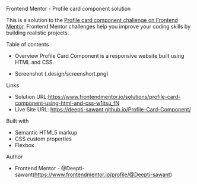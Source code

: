  Frontend Mentor - Profile card component solution

This is a solution to the [Profile card component challenge on Frontend Mentor](https://www.frontendmentor.io/challenges/profile-card-component-cfArpWshJ). Frontend Mentor challenges help you improve your coding skills by building realistic projects. 

Table of contents

- Overview
Profile Card Component is a responsive website built using HTML and CSS.

- Screenshot
(.design/screenshort.png)

Links
 - Solution URL:https://www.frontendmentor.io/solutions/profile-card-component-using-html-and-css-w1itsu_fN
- Live Site URL: https://deepti-sawant.github.io/Profile-Card-Component/

Built with
- Semantic HTML5 markup
- CSS custom properties
- Flexbox


Author
- Frontend Mentor - @Deepti-sawant(https://www.frontendmentor.io/profile/@Deepti-sawant)



